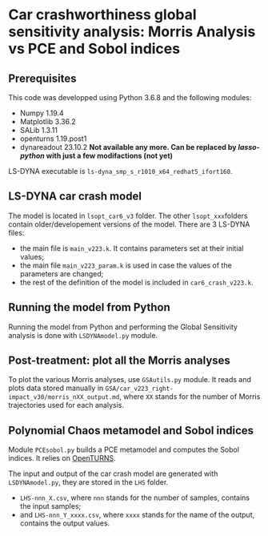 # Car crashworthiness global sensitivity analysis: Morris Analysis vs PCE and Sobol indices


## Prerequisites

This code was developped using Python 3.6.8 and the following modules:

- Numpy 1.19.4
- Matplotlib 3.36.2
- SALib 1.3.11
- openturns 1.19.post1
- dynareadout 23.10.2 **Not available any more. Can be replaced by *lasso-python* with just a few modifactions (not yet)**

LS-DYNA executable is `ls-dyna_smp_s_r1010_x64_redhat5_ifort160`. 


## LS-DYNA car crash model

The model is located in `lsopt_car6_v3` folder. 
The other `lsopt_xxx`folders contain older/developement versions of the model. 
There are 3 LS-DYNA files:

- the main file is `main_v223.k`. It contains parameters set at their initial values;
- the main file `main_v223_param.k` is used in case the values of the parameters are changed;
- the rest of the definition of the model is included in `car6_crash_v223.k`.


## Running the model from Python

Running the model from Python and performing the Global Sensitivity analysis is 
done with `LSDYNAmodel.py` module. 


## Post-treatment: plot all the Morris analyses

To plot the various Morris analyses, use `GSAutils.py` module. 
It reads and plots data stored manually in `GSA/car_v223_right-impact_v30/morris_nXX_output.md`,
where `XX` stands for the number of Morris trajectories used for each analysis.


## Polynomial Chaos metamodel and Sobol indices

Module `PCEsobol.py` builds a PCE metamodel and computes the Sobol indices. 
It relies on [OpenTURNS](https://openturns.github.io/openturns/latest/index.html). 

The input and output of the car crash model are generated with `LSDYNAmodel.py`,
they are stored in the `LHS` folder.

- `LHS-nnn_X.csv`, where `nnn` stands for the number of samples, contains the input samples;
- and `LHS-nnn_Y_xxxx.csv`, where `xxxx` stands for the name of the output, contains the output values.
